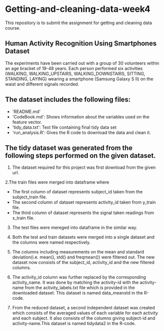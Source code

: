 # Getting-and-cleaning-data-week4

This repository is to submit the assignment for getting and cleaning data course.

## Human Activity Recognition Using Smartphones Dataset

The experiments have been carried out with a group of 30 volunteers within an age bracket of 19-48 years. Each person performed six activities (WALKING, WALKING_UPSTAIRS, WALKING_DOWNSTAIRS, SITTING, STANDING, LAYING) wearing a smartphone (Samsung Galaxy S II) on the waist and different signals recorded.

## The dataset includes the following files:

- 'README.md'
- 'CodeBook.md': Shows information about the variables used on the feature vector.
- 'tidy_data.txt': Text file containing final tidy data set
- 'run_analysis.R': Gives the R code to download the data and clean it.

## The tidy dataset was generated from the following steps performed on the given dataset.

1. The dataset required for this project was first download from the given url. 

2.The train files were merged into dataframe where
  - The first column of dataset represents subject_id taken from the subject_train file.
  - The second column of dataset represents activity_id taken from y_train file.
  - The third column of dataset represents the signal taken readings from x_train file.

3. The test files were mereged into dataframe in the similar way.

4. Both the test and train datasets were merged into a single dataset and the columns were named respectively.

5. The columns including measurements on the mean and standard deviation(i.e. mean(), std() and freqmean()) were filtered out. The new dataset now consists of the subject_id, activity_id and the new filtered columns.

6. The activity_id column was further replaced by the corresponding activity_name. It was done by matching the activity-id with the activity-name from the activity_labels.txt file which is provided in the downloaded dataset. This dataset is named data_meanstd in the R-code.

7. From the reduced dataset, a second independent dataset was created which consists of the averaged values of each variable for each activity and each subject. It also consists of the columns giving subject-id and activity-name.This dataset is named tidydata2 in the R-code.
